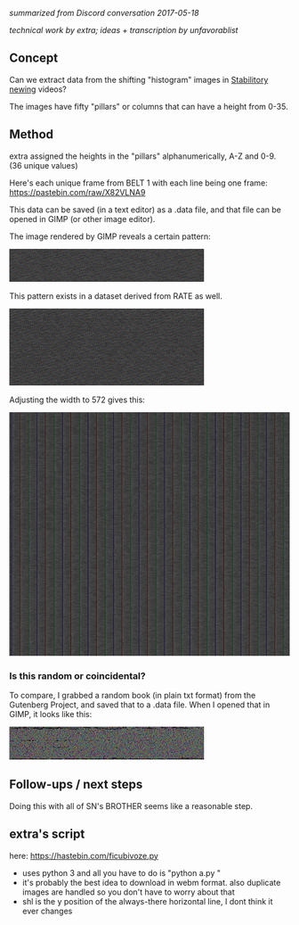 *summarized from Discord conversation 2017-05-18*

*technical work by extra; ideas + transcription by unfavorablist*

## Concept

Can we extract data from the shifting "histogram" images in [Stabilitory newing](Stabilitory_newing "wikilink") videos?

The images have fifty "pillars" or columns that can have a height from
0-35.

## Method

extra assigned the heights in the "pillars" alphanumerically, A-Z and
0-9. (36 unique values)

Here's each unique frame from BELT 1 with each line being one frame:
<https://pastebin.com/raw/X82VLNA9>

This data can be saved (in a text editor) as a .data file, and that file
can be opened in GIMP (or other image editor).

The image rendered by GIMP reveals a certain pattern:

![BELT\_1\_from\_raw\_data.jpg](BELT_1_from_raw_data.jpg)

This pattern exists in a dataset derived from RATE as well.

![Rate\_raw2.jpg](Rate_raw2.jpg "Rate_raw2.jpg")

Adjusting the width to 572 gives this:

![RATE\_width\_572.png](RATE_width_572.png "RATE_width_572.png")

### Is this random or coincidental?

To compare, I grabbed a random book (in plain txt format) from the
Gutenberg Project, and saved that to a .data file. When I opened that in
GIMP, it looks like this:

![Gutenberg\_from\_raw\_data.jpg](Gutenberg_from_raw_data.jpg)

## Follow-ups / next steps

Doing this with all of SN's BROTHER seems like a reasonable step.

## extra's script

here: <https://hastebin.com/ficubivoze.py>

  - uses python 3 and all you have to do is "python a.py
    <folder with frames>"
  - it's probably the best idea to download in webm format. also
    duplicate images are handled so you don't have to worry about that
  - shl is the y position of the always-there horizontal line, I dont
    think it ever changes
